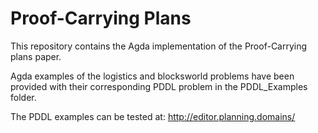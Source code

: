 # Proof-Carrying Plans

This repository contains the Agda implementation of the Proof-Carrying plans paper. 

Agda examples of the logistics and blocksworld problems have been provided with their corresponding 
PDDL problem in the PDDL_Examples folder.

The PDDL examples can be tested at: http://editor.planning.domains/
